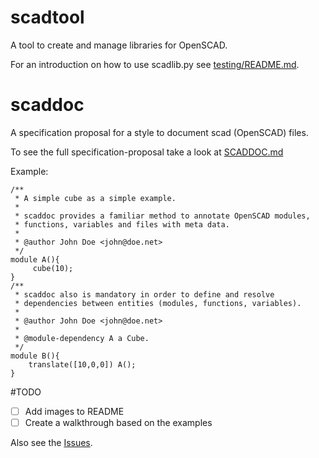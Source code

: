 # scadtool
A tool to create and manage libraries for OpenSCAD.

For an introduction on how to use scadlib.py see [testing/README.md](testing/README.md).

# scaddoc
A specification proposal for a style to document scad (OpenSCAD) files.

To see the full specification-proposal take a look at [SCADDOC.md](SCADDOC.md)

Example:

```OpenSCAD
/**
 * A simple cube as a simple example.
 *
 * scaddoc provides a familiar method to annotate OpenSCAD modules,
 * functions, variables and files with meta data.
 *
 * @author John Doe <john@doe.net>
 */
module A(){
     cube(10);
}
/**
 * scaddoc also is mandatory in order to define and resolve
 * dependencies between entities (modules, functions, variables).
 *
 * @author John Doe <john@doe.net>
 * 
 * @module-dependency A a Cube.
 */
module B(){
    translate([10,0,0]) A();
}
```
#TODO

- [ ] Add images to README
- [ ] Create a walkthrough based on the examples

Also see the [Issues](https://github.com/htho/fzz2scad/issues).